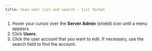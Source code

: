 ```yaml
---
title: View user list and search - list format
---
```


1. Hover your cursor over the **Server Admin** (shield) icon until a menu appears.
1. Click **Users**.
1. Click the user account that you want to edit. If necessary, use the search field to find the account.